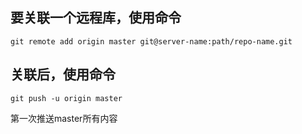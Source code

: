## 要关联一个远程库，使用命令
```
git remote add origin master git@server-name:path/repo-name.git
```
## 关联后，使用命令
```
git push -u origin master
```  
第一次推送master所有内容
